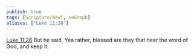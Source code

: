 ```yaml
---
publish: true
tags: [Scripture/NewT, noGraph]
aliases: ["Luke 11:28"]
---
```

[Luke 11:28](https://churchofjesuschrist.org/study/scriptures/nt/luke/11?lang=eng&id=p28#p28) But he said, Yea rather, blessed are they that hear the word of God, and keep it.
